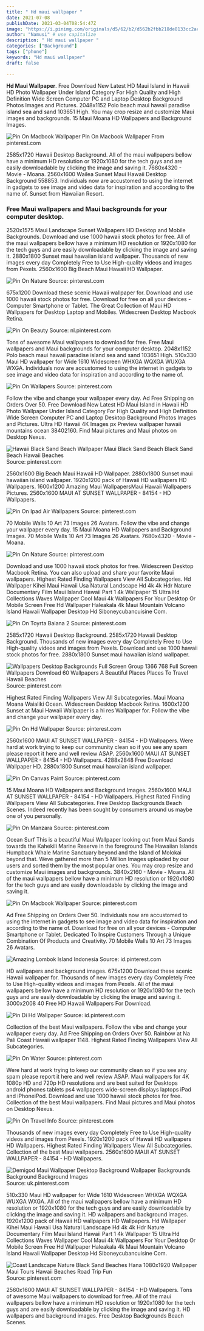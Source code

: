 ```yaml
---
title: " Hd maui wallpaper "
date: 2021-07-08
publishDate: 2021-03-04T08:54:47Z
image: "https://i.pinimg.com/originals/d5/62/b2/d562b2fbb218de8133cc2ac950df8617.jpg"
author: "Namusi" # use capitalize
description: " Hd maui wallpaper "
categories: ["Background"]
tags: ["phone"]
keywords: "Hd maui wallpaper"
draft: false

---
```



**Hd Maui Wallpaper**. Free Download New Latest HD Maui Island in Hawaii HD Photo Wallpaper Under Island Category For High Quality and High Definition Wide Screen Computer PC and Laptop Desktop Background Photos Images and Pictures. 2048x1152 Polo beach maui hawaii paradise island sea and sand 103651 High. You may crop resize and customize Maui images and backgrounds. 15 Maui Moana HD Wallpapers and Background Images.

![Pin On Macbook Wallpaper](https://i.pinimg.com/originals/c6/b9/63/c6b963884919e7e6fd969fdfd8635d59.jpg "Pin On Macbook Wallpaper")
Pin On Macbook Wallpaper From pinterest.com


2585x1720 Hawaii Desktop Background. All of the maui wallpapers bellow have a minimum HD resolution or 1920x1080 for the tech guys and are easily downloadable by clicking the image and saving it. 7680x4320 - Movie - Moana. 2560x1600 Wailea Sunset Maui Hawaii Desktop Background 558853. Individuals now are accustomed to using the internet in gadgets to see image and video data for inspiration and according to the name of. Sunset from Hawaiian Resort.

### Free Maui wallpapers and Maui backgrounds for your computer desktop.

2520x1575 Maui Landscape Sunset Wallpapers HD Desktop and Mobile Backgrounds. Download and use 1000 hawaii stock photos for free. All of the maui wallpapers bellow have a minimum HD resolution or 1920x1080 for the tech guys and are easily downloadable by clicking the image and saving it. 2880x1800 Sunset maui hawaiian island wallpaper. Thousands of new images every day Completely Free to Use High-quality videos and images from Pexels. 2560x1600 Big Beach Maui Hawaii HD Wallpaper.


![Pin On Nature](https://i.pinimg.com/originals/f5/59/b9/f559b9f61209bb528a5df1eb13efa0ed.jpg "Pin On Nature")
Source: pinterest.com

675x1200 Download these scenic Hawaii wallpaper for. Download and use 1000 hawaii stock photos for free. Download for free on all your devices - Computer Smartphone or Tablet. The Great Collection of Maui HD Wallpapers for Desktop Laptop and Mobiles. Widescreen Desktop Macbook Retina.

![Pin On Beauty](https://i.pinimg.com/originals/55/4e/32/554e322a7703c02d9a6e3e19b189ae03.jpg "Pin On Beauty")
Source: nl.pinterest.com

Tons of awesome Maui wallpapers to download for free. Free Maui wallpapers and Maui backgrounds for your computer desktop. 2048x1152 Polo beach maui hawaii paradise island sea and sand 103651 High. 510x330 Maui HD wallpaper for Wide 1610 Widescreen WHXGA WQXGA WUXGA WXGA. Individuals now are accustomed to using the internet in gadgets to see image and video data for inspiration and according to the name of.

![Pin On Wallapers](https://i.pinimg.com/474x/b1/f6/b2/b1f6b2f828b33c4f98653f86c4685c8e.jpg "Pin On Wallapers")
Source: pinterest.com

Follow the vibe and change your wallpaper every day. Ad Free Shipping on Orders Over 50. Free Download New Latest HD Maui Island in Hawaii HD Photo Wallpaper Under Island Category For High Quality and High Definition Wide Screen Computer PC and Laptop Desktop Background Photos Images and Pictures. Ultra HD Hawaii 4K Images px Preview wallpaper hawaii mountains ocean 38402160. Find Maui pictures and Maui photos on Desktop Nexus.

![Hawaii Black Sand Beach Wallpaper Maui Black Sand Beach Black Sand Beach Hawaii Beaches](https://i.pinimg.com/originals/e9/bc/56/e9bc565aaf6d4b36ee988a1f291beb15.jpg "Hawaii Black Sand Beach Wallpaper Maui Black Sand Beach Black Sand Beach Hawaii Beaches")
Source: pinterest.com

2560x1600 Big Beach Maui Hawaii HD Wallpaper. 2880x1800 Sunset maui hawaiian island wallpaper. 1920x1200 pack of Hawaii HD wallpapers HD Wallpapers. 1600x1200 Amazing Maui WallpapersMaui Hawaii Wallpapers Pictures. 2560x1600 MAUI AT SUNSET WALLPAPER - 84154 - HD Wallpapers.

![Pin On Ipad Air Wallpapers](https://i.pinimg.com/originals/38/4c/6b/384c6bf341c565d40704997e7f2364c4.jpg "Pin On Ipad Air Wallpapers")
Source: pinterest.com

70 Mobile Walls 10 Art 73 Images 26 Avatars. Follow the vibe and change your wallpaper every day. 15 Maui Moana HD Wallpapers and Background Images. 70 Mobile Walls 10 Art 73 Images 26 Avatars. 7680x4320 - Movie - Moana.

![Pin On Nature](https://i.pinimg.com/originals/0e/00/c2/0e00c23540630f7316d6268a2b3342c4.jpg "Pin On Nature")
Source: pinterest.com

Download and use 1000 hawaii stock photos for free. Widescreen Desktop Macbook Retina. You can also upload and share your favorite Maui wallpapers. Highest Rated Finding Wallpapers View All Subcategories. Hd Wallpaper Kihei Maui Hawaii Usa Natural Landscape Hd 4k 4k Hdr Nature Documentary Film Maui Island Hawaii Part 1 4k Wallpaper 15 Ultra Hd Collections Waves Wallpaper Cool Maui 4k Wallpapers For Your Desktop Or Mobile Screen Free Hd Wallpaper Haleakala 4k Maui Mountain Volcano Island Hawaii Wallpaper Desktop Hd Siboneycubancuisine Com.

![Pin On Toyrta Baiana 2](https://i.pinimg.com/originals/f3/44/04/f344048952d1ce99a4d6e1f18fd65497.jpg "Pin On Toyrta Baiana 2")
Source: pinterest.com

2585x1720 Hawaii Desktop Background. 2585x1720 Hawaii Desktop Background. Thousands of new images every day Completely Free to Use High-quality videos and images from Pexels. Download and use 1000 hawaii stock photos for free. 2880x1800 Sunset maui hawaiian island wallpaper.

![Wallpapers Desktop Backgrounds Full Screen Group 1366 768 Full Screen Wallpapers Download 60 Wallpapers A Beautiful Places Places To Travel Hawaii Beaches](https://i.pinimg.com/originals/4d/9f/70/4d9f7012fe97c883c6f3aa3dba75ae11.jpg "Wallpapers Desktop Backgrounds Full Screen Group 1366 768 Full Screen Wallpapers Download 60 Wallpapers A Beautiful Places Places To Travel Hawaii Beaches")
Source: pinterest.com

Highest Rated Finding Wallpapers View All Subcategories. Maui Moana Moana Waialiki Ocean. Widescreen Desktop Macbook Retina. 1600x1200 Sunset at Maui Hawaii Wallpaper is a hi res Wallpaper for. Follow the vibe and change your wallpaper every day.

![Pin On Hd Wallpaper](https://i.pinimg.com/originals/bc/57/db/bc57db8980f04b0c1e6d01553da2232d.jpg "Pin On Hd Wallpaper")
Source: pinterest.com

2560x1600 MAUI AT SUNSET WALLPAPER - 84154 - HD Wallpapers. Were hard at work trying to keep our community clean so if you see any spam please report it here and well review ASAP. 2560x1600 MAUI AT SUNSET WALLPAPER - 84154 - HD Wallpapers. 4288x2848 Free Download Wallpaper HD. 2880x1800 Sunset maui hawaiian island wallpaper.

![Pin On Canvas Paint](https://i.pinimg.com/originals/7e/75/ae/7e75ae4099b261119ffa6e5b7949638d.png "Pin On Canvas Paint")
Source: pinterest.com

15 Maui Moana HD Wallpapers and Background Images. 2560x1600 MAUI AT SUNSET WALLPAPER - 84154 - HD Wallpapers. Highest Rated Finding Wallpapers View All Subcategories. Free Desktop Backgrounds Beach Scenes. Indeed recently has been sought by consumers around us maybe one of you personally.

![Pin On Manzara](https://i.pinimg.com/originals/00/7b/e9/007be905741c2c89aa1d5ddd3a061478.jpg "Pin On Manzara")
Source: pinterest.com

Ocean Surf This is a beautiful Maui Wallpaper looking out from Maui Sands towards the Kahekili Marine Reserve in the foreground The Hawaiian Islands Humpback Whale Marine Sanctuary beyond and the Island of Molokai beyond that. Weve gathered more than 5 Million Images uploaded by our users and sorted them by the most popular ones. You may crop resize and customize Maui images and backgrounds. 3840x2160 - Movie - Moana. All of the maui wallpapers bellow have a minimum HD resolution or 1920x1080 for the tech guys and are easily downloadable by clicking the image and saving it.

![Pin On Macbook Wallpaper](https://i.pinimg.com/originals/c6/b9/63/c6b963884919e7e6fd969fdfd8635d59.jpg "Pin On Macbook Wallpaper")
Source: pinterest.com

Ad Free Shipping on Orders Over 50. Individuals now are accustomed to using the internet in gadgets to see image and video data for inspiration and according to the name of. Download for free on all your devices - Computer Smartphone or Tablet. Dedicated To Inspire Customers Through a Unique Combination Of Products and Creativity. 70 Mobile Walls 10 Art 73 Images 26 Avatars.

![Amazing Lombok Island Indonesia](https://i.pinimg.com/originals/19/49/46/19494693ca57378f7cd72b63e78f026c.jpg "Amazing Lombok Island Indonesia")
Source: id.pinterest.com

HD wallpapers and background images. 675x1200 Download these scenic Hawaii wallpaper for. Thousands of new images every day Completely Free to Use High-quality videos and images from Pexels. All of the maui wallpapers bellow have a minimum HD resolution or 1920x1080 for the tech guys and are easily downloadable by clicking the image and saving it. 3000x2008 40 Free HD Hawaii Wallpapers For Download.

![Pin Di Hd Wallpaper](https://i.pinimg.com/originals/c4/ec/17/c4ec17ff36ca8082b9ed3a26c6299e31.jpg "Pin Di Hd Wallpaper")
Source: id.pinterest.com

Collection of the best Maui wallpapers. Follow the vibe and change your wallpaper every day. Ad Free Shipping on Orders Over 50. Rainbow at Na Pali Coast Hawaii wallpaper 1148. Highest Rated Finding Wallpapers View All Subcategories.

![Pin On Water](https://i.pinimg.com/originals/8a/d2/c6/8ad2c67c175e54cdc677e9babd5989ab.jpg "Pin On Water")
Source: pinterest.com

Were hard at work trying to keep our community clean so if you see any spam please report it here and well review ASAP. Maui wallpapers for 4K 1080p HD and 720p HD resolutions and are best suited for Desktops android phones tablets ps4 wallpapers wide-screen displays laptops iPad and iPhoneiPod. Download and use 1000 hawaii stock photos for free. Collection of the best Maui wallpapers. Find Maui pictures and Maui photos on Desktop Nexus.

![Pin On Travel Info](https://i.pinimg.com/736x/59/1e/d7/591ed77efa9af5fe67ee8deb4d047725.jpg "Pin On Travel Info")
Source: pinterest.com

Thousands of new images every day Completely Free to Use High-quality videos and images from Pexels. 1920x1200 pack of Hawaii HD wallpapers HD Wallpapers. Highest Rated Finding Wallpapers View All Subcategories. Collection of the best Maui wallpapers. 2560x1600 MAUI AT SUNSET WALLPAPER - 84154 - HD Wallpapers.

![Demigod Maui Wallpaper Desktop Background Wallpaper Backgrounds Background Background Images](https://i.pinimg.com/originals/a9/73/44/a97344b6dcafd4f6f456df5b0395bc8b.jpg "Demigod Maui Wallpaper Desktop Background Wallpaper Backgrounds Background Background Images")
Source: uk.pinterest.com

510x330 Maui HD wallpaper for Wide 1610 Widescreen WHXGA WQXGA WUXGA WXGA. All of the maui wallpapers bellow have a minimum HD resolution or 1920x1080 for the tech guys and are easily downloadable by clicking the image and saving it. HD wallpapers and background images. 1920x1200 pack of Hawaii HD wallpapers HD Wallpapers. Hd Wallpaper Kihei Maui Hawaii Usa Natural Landscape Hd 4k 4k Hdr Nature Documentary Film Maui Island Hawaii Part 1 4k Wallpaper 15 Ultra Hd Collections Waves Wallpaper Cool Maui 4k Wallpapers For Your Desktop Or Mobile Screen Free Hd Wallpaper Haleakala 4k Maui Mountain Volcano Island Hawaii Wallpaper Desktop Hd Siboneycubancuisine Com.

![Coast Landscape Nature Black Sand Beaches Hana 1080x1920 Wallpaper Maui Tours Hawaii Beaches Road Trip Fun](https://i.pinimg.com/originals/d5/62/b2/d562b2fbb218de8133cc2ac950df8617.jpg "Coast Landscape Nature Black Sand Beaches Hana 1080x1920 Wallpaper Maui Tours Hawaii Beaches Road Trip Fun")
Source: pinterest.com

2560x1600 MAUI AT SUNSET WALLPAPER - 84154 - HD Wallpapers. Tons of awesome Maui wallpapers to download for free. All of the maui wallpapers bellow have a minimum HD resolution or 1920x1080 for the tech guys and are easily downloadable by clicking the image and saving it. HD wallpapers and background images. Free Desktop Backgrounds Beach Scenes.

